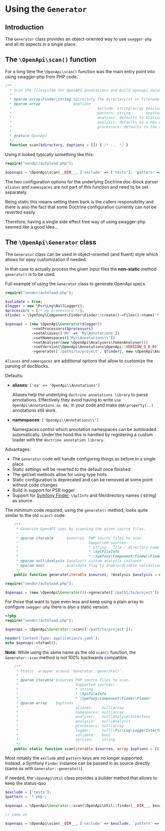 # Using the `Generator`

## Introduction
The `Generator` class provides an object-oriented way to use `swagger-php` and all its aspects in a single place.

## The `\OpenApi\scan()` function

For a long time the `\OpenApi\scan()` function was the main entry point into using swagger-php from PHP code.

```php
/**
  * Scan the filesystem for OpenAPI annotations and build openapi-documentation.
  *
  * @param array|Finder|string $directory The directory(s) or filename(s)
  * @param array               $options
  *                                       exclude: string|array $exclude The directory(s) or filename(s) to exclude (as absolute or relative paths)
  *                                       pattern: string       $pattern File pattern(s) to scan (default: *.php)
  *                                       analyser: defaults to StaticAnalyser
  *                                       analysis: defaults to a new Analysis
  *                                       processors: defaults to the registered processors in Analysis
  *
  * @return OpenApi
  */
  function scan($directory, $options = []) { /* ... */ }
```

Using it looked typically something like this:
```php
require("vendor/autoload.php");

$openapi = \OpenApi\scan(__DIR__, ['exclude' => ['tests'], 'pattern' => '*.php']);
```

The two configuration options for the underlying Doctrine doc-block parser `aliases` and `namespaces`
are not part of this function and need to be set separately. 

Being static this means setting them back is the callers responsibility and there is also the fact that 
some Doctrine configuration currently can not be reverted easily.

Therefore, having a single side effect free way of using swagger-php seemed like a good idea...

## The `\OpenApi\Generator` class

The `Generator` class can  be used in object-oriented (and fluent) style which allows for easy customization
if needed.

In that case to actually process the given input files the **non-static** method `generate()` is to be used.

Full example of using the `Generator` class to generate OpenApi specs.

```php
require("vendor/autoload.php");

$validate = true;
$logger = new \Psr\Log\NullLogger();
$processors = [/* my processors */];
$finder = \Symfony\Component\Finder\Finder::create()->files()->name('*.php')->in(__DIR__);

$openapi = (new \OpenApi\Generator($logger))
            ->setProcessors($processors)
            ->setAliases(['MY' => 'My\Annotations'])
            ->setNamespaces(['My\\Annotations\\'])
            ->setAnalyser(new \OpenApi\Analysers\TokenAnalyser())
            ->setVersion(\OpenApi\Annotations\OpenApi::VERSION_3_0_0)
            ->generate(['/path1/to/project', $finder], new \OpenApi\Analysis(), $validate);
```

`Aliases` and `namespaces` are additional options that allow to customize the parsing of docblocks.

Defaults:
* **aliases**: `['oa' => 'OpenApi\\Annotations']`

  Aliases help the underlying `doctrine annotations library` to parse annotations. Effectively they avoid having
  to write `use OpenApi\Annotations as OA;` in your code and make `@OA\property(..)` annotations still work.

* **namespaces**: `['OpenApi\\Annotations\\']`

  Namespaces control which annotation namespaces can be autoloaded automatically. Under the hood this
  is handled by registering a custom loader with the `doctrine annotation library`.

Advantages:
* The `Generator` code will handle configuring things as before in a single place
* Static settings will be reverted to the default once finished
* The get/set methods allow for using type hints
* Static configuration is deprecated and can be removed at some point without code changes
* Build in support for PSR logger
* Support for [Symfony Finder](https://symfony.com/doc/current/components/finder.html), `\SplInfo` and file/directory names (`string) as source.

The minimum code required, using the `generate()` method, looks quite similar to the old `scan()` code:

```php
    /**
     * Generate OpenAPI spec by scanning the given source files.
     *
     * @param iterable      $sources  PHP source files to scan.
     *                                Supported sources:
     *                                * string - file / directory name
     *                                * \SplFileInfo
     *                                * \Symfony\Component\Finder\Finder
     * @param null|Analysis $analysis custom analysis instance
     * @param bool          $validate flag to enable/disable validation of the returned spec
     */
    public function generate(iterable $sources, ?Analysis $analysis = null, bool $validate = true): \OpenApi\OpenApi { /* ... */ }
```

```php
require("vendor/autoload.php");

$openapi = (new \OpenApi\Generator())->generate(['/path1/to/project']);
```

For those that want to type even less and keep using a plain array to configure `swagger-php` there is also a static version:

```php
<?php
require("vendor/autoload.php");

$openapi = \OpenApi\Generator::scan(['/path/to/project']);

header('Content-Type: application/x-yaml');
echo $openapi->toYaml();
```

**Note:** While using the same name as the old `scan()` function, the `Generator::scan` method is not
100% backwards compatible.

```php
    /**
     * Static  wrapper around `Generator::generate()`.
     *
     * @param iterable $sources PHP source files to scan.
     *                          Supported sources:
     *                          * string
     *                          * \SplFileInfo
     *                          * \Symfony\Component\Finder\Finder
     * @param array    $options
     *                          aliases:    null|array                    Defaults to `['oa' => 'OpenApi\\Annotations']`.
     *                          namespaces: null|array                    Defaults to `['OpenApi\\Annotations\\']`.
     *                          analyser:   null|AnalyserInterface        Defaults to a new `ReflectionAnalyser` supporting both docblocks and attributes.
     *                          analysis:   null|Analysis                 Defaults to a new `Analysis`.
     *                          processors: null|array                    Defaults to `Analysis::processors()`.
     *                          logger:     null|\Psr\Log\LoggerInterface If not set logging will use \OpenApi\Logger as before.
     *                          validate:   bool                          Defaults to `true`.
     *                          version:    string                        Defaults to `\OpenApi\Annotations\OpenApi::VERSION_3_0_0`. Alternatives are: `\OpenApi\Annotations\OpenApi::VERSION_3_1_0`.
     */
    public static function scan(iterable $sources, array $options = []): OpenApi { /* ... */ }
```

Most notably the `exclude` and `pattern` keys are no longer supported. Instead, a Symfony `Finder` instance can be passed in
as source directly (same as with `Generator::generate()`).

If needed, the `\OpenApi\Util` class provides a builder method that allows to keep the status-quo

```php
$exclude = ['tests'];
$pattern = '*.php';

$openapi = \OpenApi\Generator::scan(\OpenApi\Util::finder(__DIR__, $exclude, $pattern));

// same as

$openapi = \OpenApi\scan(__DIR__, ['exclude' => $exclude, 'pattern' => $pattern]);
